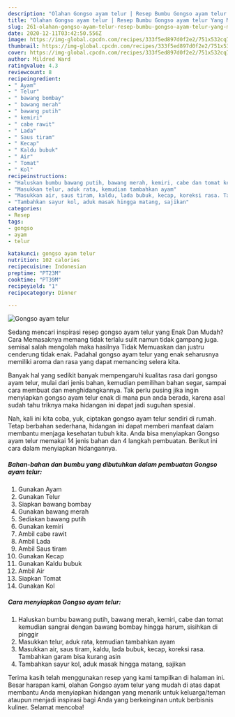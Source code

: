 ```yaml
---
description: "Olahan Gongso ayam telur | Resep Bumbu Gongso ayam telur Yang Mudah Dan Praktis"
title: "Olahan Gongso ayam telur | Resep Bumbu Gongso ayam telur Yang Mudah Dan Praktis"
slug: 261-olahan-gongso-ayam-telur-resep-bumbu-gongso-ayam-telur-yang-mudah-dan-praktis
date: 2020-12-11T03:42:50.556Z
image: https://img-global.cpcdn.com/recipes/333f5ed897d0f2e2/751x532cq70/gongso-ayam-telur-foto-resep-utama.jpg
thumbnail: https://img-global.cpcdn.com/recipes/333f5ed897d0f2e2/751x532cq70/gongso-ayam-telur-foto-resep-utama.jpg
cover: https://img-global.cpcdn.com/recipes/333f5ed897d0f2e2/751x532cq70/gongso-ayam-telur-foto-resep-utama.jpg
author: Mildred Ward
ratingvalue: 4.3
reviewcount: 8
recipeingredient:
- " Ayam"
- " Telur"
- " bawang bombay"
- " bawang merah"
- " bawang putih"
- " kemiri"
- " cabe rawit"
- " Lada"
- " Saus tiram"
- " Kecap"
- " Kaldu bubuk"
- " Air"
- " Tomat"
- " Kol"
recipeinstructions:
- "Haluskan bumbu bawang putih, bawang merah, kemiri, cabe dan tomat kemudian sangrai dengan bawang bombay hingga harum, sisihkan di pinggir"
- "Masukkan telur, aduk rata, kemudian tambahkan ayam"
- "Masukkan air, saus tiram, kaldu, lada bubuk, kecap, koreksi rasa. Tambahkan garam bisa kurang asin"
- "Tambahkan sayur kol, aduk masak hingga matang, sajikan"
categories:
- Resep
tags:
- gongso
- ayam
- telur

katakunci: gongso ayam telur 
nutrition: 102 calories
recipecuisine: Indonesian
preptime: "PT23M"
cooktime: "PT39M"
recipeyield: "1"
recipecategory: Dinner

---
```



![Gongso ayam telur](https://img-global.cpcdn.com/recipes/333f5ed897d0f2e2/751x532cq70/gongso-ayam-telur-foto-resep-utama.jpg)

Sedang mencari inspirasi resep gongso ayam telur yang Enak Dan Mudah? Cara Memasaknya memang tidak terlalu sulit namun tidak gampang juga. semisal salah mengolah maka hasilnya Tidak Memuaskan dan justru cenderung tidak enak. Padahal gongso ayam telur yang enak seharusnya memiliki aroma dan rasa yang dapat memancing selera kita.

Banyak hal yang sedikit banyak mempengaruhi kualitas rasa dari gongso ayam telur, mulai dari jenis bahan, kemudian pemilihan bahan segar, sampai cara membuat dan menghidangkannya. Tak perlu pusing jika ingin menyiapkan gongso ayam telur enak di mana pun anda berada, karena asal sudah tahu triknya maka hidangan ini dapat jadi suguhan spesial.




Nah, kali ini kita coba, yuk, ciptakan gongso ayam telur sendiri di rumah. Tetap berbahan sederhana, hidangan ini dapat memberi manfaat dalam membantu menjaga kesehatan tubuh kita. Anda bisa menyiapkan Gongso ayam telur memakai 14 jenis bahan dan 4 langkah pembuatan. Berikut ini cara dalam menyiapkan hidangannya.

<!--inarticleads1-->

##### Bahan-bahan dan bumbu yang dibutuhkan dalam pembuatan Gongso ayam telur:

1. Gunakan  Ayam
1. Gunakan  Telur
1. Siapkan  bawang bombay
1. Gunakan  bawang merah
1. Sediakan  bawang putih
1. Gunakan  kemiri
1. Ambil  cabe rawit
1. Ambil  Lada
1. Ambil  Saus tiram
1. Gunakan  Kecap
1. Gunakan  Kaldu bubuk
1. Ambil  Air
1. Siapkan  Tomat
1. Gunakan  Kol




<!--inarticleads2-->

##### Cara menyiapkan Gongso ayam telur:

1. Haluskan bumbu bawang putih, bawang merah, kemiri, cabe dan tomat kemudian sangrai dengan bawang bombay hingga harum, sisihkan di pinggir
1. Masukkan telur, aduk rata, kemudian tambahkan ayam
1. Masukkan air, saus tiram, kaldu, lada bubuk, kecap, koreksi rasa. Tambahkan garam bisa kurang asin
1. Tambahkan sayur kol, aduk masak hingga matang, sajikan




Terima kasih telah menggunakan resep yang kami tampilkan di halaman ini. Besar harapan kami, olahan Gongso ayam telur yang mudah di atas dapat membantu Anda menyiapkan hidangan yang menarik untuk keluarga/teman ataupun menjadi inspirasi bagi Anda yang berkeinginan untuk berbisnis kuliner. Selamat mencoba!
